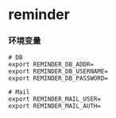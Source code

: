 # reminder

### 环境变量

```shell
# DB
export REMINDER_DB_ADDR=
export REMINDER_DB_USERNAME=
export REMINDER_DB_PASSWORD=

# Mail
export REMINDER_MAIL_USER=
export REMINDER_MAIL_AUTH=
```
